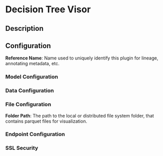 
# Decision Tree Visor

## Description

## Configuration
**Reference Name**: Name used to uniquely identify this plugin for lineage, annotating metadata, etc.

### Model Configuration

### Data Configuration

### File Configuration
**Folder Path**: The path to the local or distributed file system folder, that contains parquet files 
for visualization.

### Endpoint Configuration

### SSL Security
